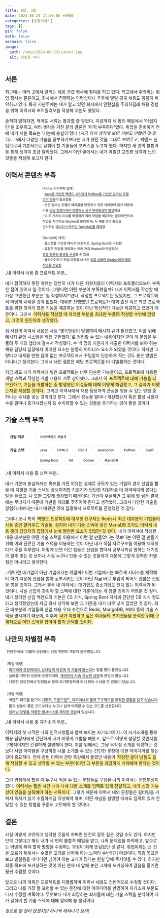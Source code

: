 ```yaml
---
title: 0합, 3불
date: 2024-06-24 21:50:00 +0900
categories: [성장이야기]
tags: []
pin: false
math: false
mermaid: false
image:
  path: /imgs/2024-06-23/sunset.jpg
  alt: 힐링용 바다
---
```

<style>s{text-decoration: none;background: #ffd00066;border-radius: 4px;padding: 2px;}</style>

## 서론
최근에는 여러 곳에서 열리는 채용 관련 행사에 참여를 하고 있다. 학교에서 주최하는 취업 행사는 물론이고, 회사에서 진행하는 인턴십이나 추후에 열릴 공개 채용도 꼼꼼히 파악하고 있다. 특히 지난주에는 내가 알고 있던 회사에서 인턴십을 주최하길래 채용 경험을 위해 이력서와 포트폴리오를 작성해 지원도 했었다.

솔직히 말하자면, 적어도 서류는 통과할 줄 알았다. 지금까지 세 통의 메일에서 '아쉽지만'을 조우하고, 여러 생각을 거친 끝의 결론은 '아직 부족하다'였다. 취업을 준비하기 전에 내가 세운 목표는 '기본에 충실히'였다 _(지금 와서 생각해 보면 기본도 안됐던 것 같다)_. 그래서 다양한 기술을 공부하기보다는 내가 했던 것을 그대로 보여주고, 백엔드 신입으로써 기본적으로 갖춰야 할 기술들에 포커스를 두고자 했다. 하지만 세 번의 불합격을 통해 생각이 조금 달라졌다. 그래서 이번 글에서는 내가 며칠간 고민한 생각과 느낀 것들을 작성해 보고자 한다.

## 이력서 콘텐츠 부족
<img src="/imgs/2024-06-23/cv1.png">
_내 이력서 내용 중 프로젝트 부분_

내가 합격하지 못한 이유는 당연히 내가 다른 지원자들의 이력서와 포트폴리오보다 부족한 점이 있어서 일 것이다. 그렇다면 어떤 부분이 부족했을까? 내가 이력서를 작성할 때 가장 고민했던 부분은 '뭘 작성하지?'였다. 작성할 프로젝트는 있었지만, 그 프로젝트에서 마땅히 내세울 것이 없었다. 대부분 진행했던 프로젝트가 대회 출전 혹은 학교 프로젝트를 위한 것이라 많은 기능을 제공하는 것이 아닌 핵심적인 기능만 제공하고 있었기 때문이다. 그래서 <s>이력서를 작성할 때 이러한 부분을 최대한 부풀려 작성할 수밖에 없었고, 그것이 원인이라 생각했다.</s>

위 사진의 이력서 내용은 사실 '병목현상이 발생하여 메시지 큐가 필요했고, 이를 위해 메시지 큐잉 시스템을 직접 구현했다.'로 정리할 수 있는 내용이지만 굳이 이 문장을 부풀려 두 개의 챕터에 걸쳐서 작성했다. 수 백 명의 지원자가 제출한 이력서를 봐야 하는 채용 담당자 입장에서 이러한 요소는 분명히 마이너스 요소가 되었을 것이다. 하지만 그렇다고 내세울 만한 점이 없는 프로젝트에서 꾸밈없이 단순하게 적는 것도 좋은 방법은 아니라고 생각한다. 그래서 내린 결론은 해당 프로젝트를 더 디벨롭하는 것이다.

지금 봐도 내가 이력서에 넣은 프로젝트는 너무 단순한 기능들이고, 프로젝트에 사용된 개발 스택과 작성한 개발 내용이 서로 상이했다. 그래서 이 <s>프로젝트에 대해 기능을 더 보완하고, 기능을 개발하는 중 발생했던 이슈들에 대해 어떻게 해결했고, 그 결과가 어땠는지를 작성할 것이다.</s> 그리고 이력서에서 채용 담당자의 관심을 얻을 수 있는 방법 중 하나는 수치를 넣는 것이라고 한다. 그래서 성능을 얼마나 개선했는지 혹은 활성 사용자 수를 얼마나 증가시켰는지 등 수치화할 수 있는 것들을 추가하는 것이 좋을 것이다.

## 기술 스택 부족
<img src="/imgs/2024-06-23/stack.png">
_내 이력서 내용 중 스택 부분_

내가 기본에 충실하자는 목표를 가진 이유는 실제로 규모가 있는 기업의 경우 신입을 뽑을 데 다양한 기술 스택도 중요하지만 기본기가 탄탄한 지원자를 더 매력적이게 본다는 말을 들었고, 나 또한 그렇게 생각했기 때문이다. 기반이 부실하면 그 위에 뭘 쌓든 결국에는 무너지기 때문에 기반을 제대로 갖추어야 한다고 생각했다. 그래서 다양한 기술을 경험하기보다는 내가 배웠던 것에 집중해서 프로젝트를 진행했던 것 같다.

그러다 보니 특히 <s>백엔드 프로젝트에 대부분 요구되는 Redis나 최근 대부분의 기업들이 사용 중인 클라우드 기술들, 심지어 내가 기술 스택에 넣은 MariaDB 조차도 이력서 내용 중에 담당자의 입장에서 눈에 띌만한 요소가 없었던 것 같다.</s> 내가 이력서에 작성한 내용 대부분은 어떤 기술 스택을 이용해서 이런 걸 만들었다는 것보다는 어떤 걸 만들기 위해 이와 관련된 기술 스택을 이용하는 것이 아닌 내가 직접 자료구조를 이용해 제작했다가 주를 이루었다. 어떻게 보면 이런 점들은 신입을 뽑아서 공부시키길 원하는 대기업과 얼추 맞는 듯 보이나 사실 누구나 만들 수 있는 것들이기 때문에 그렇게 강력한 차별점은 아니라고 생각한다.

그렇다면 대기업이 아닌 기업에서는 어떨까? 이런 기업에서는 빠르게 서비스를 제작해야 하기 때문에 신입을 뽑아 공부시키는 것이 아닌 지금 바로 투입이 되어도 괜찮은 신입을 뽑을 것이다. 그래서 결국 내 이력서는 대기업도 중소기업도 원치 않는 이력서가 된 것이다. 사실 신입이 갖춰야 할 스택에 대한 기준이라는 게 정말 정하기 어려운 것 같다. 내가 생각한 신입 백엔드의 기본은 CS 지식, Spring Boot 지식과 간단한 DB 지식 정도라고 생각했었는데 지금 와서 생각해 보면 그 기준을 내가 너무 낮게 잡았던 것 같다. 최근 대부분의 기업들의 신입 채용 우대 조건으로 Redis, MongoDB, AWS 등의 기술 스택을 명시하기 때문에, 이후에 <s>내가 지원하고 싶은 회사들의 포지션들을 분석한 뒤에 구체적으로 어떤 스택을 잡아야 할지 선택할 것이다.</s>

## 나만의 차별점 부족
<img src="/imgs/2024-06-23/introduce.png">
_내 이력서 내용 중 자기소개 부분_

이력서의 첫 시작은 나의 인적사항들과 함께 보이는 자기소개이다. 이 자기소개를 통해 채용 담당자에게 간단하게 내가 어떻게 개발을 해왔고, 앞으로 어떻게 성장할 것인지를 구체적이지만 간결하게 설명해야 한다. 이를 위해서는 그냥 무작정 소개를 작성하는 것보다 사업 아이템을 구상하듯 나를 소개할 수 있는 간단한 문장에 대한 아이디어를 찾는 것이 중요하다. 언제 한번 이력서 관련 특강에서 들었던 내용이 <s>작성한 글이 남들도 쉽게 작성할 수 있고 생각할 수 있는 부분이라면 그 부분을 과감하게 삭제해야 한다는 것이다.</s>

그런 관점에서 봤을 때 누구나 적을 수 있는 문장들로 구성된 나의 이력서는 빈틈투성이였다. <s>이력서는 짧은 시간 내에 나에 대한 소개를 임팩트 있게 전달하고, 내가 성장 가능성이 있음을 설득해야 하는 서류이다.</s> 그렇기 때문에 이력서 내의 문장들은 필터링을 거쳐서 독자가 읽기 수월하게끔 작성해야 하며, 어떤 개념을 설명할 때에도 임팩트 있게 전달할 수 있는 방법을 꾸준히 고민해야 할 것이다.

## 결론
사실 이렇게 고민하고 생각한 것들이 어쩌면 완전히 잘못 짚은 것일 수도 있다. 하지만 만약 그렇다고 해도 내가 세 번의 불합격 메일을 받고, 나의 문제점을 파악하고, 앞으로는 어떻게 해야 할지 방향을 수정하는 과정이 되게 뜻깊었던 것 같다. 취업이라는 큰 산을 오르기 위해서는 수많은 고개를 넘어야 하는 노력이 수반되기 마련이다. 최종 목표만 보고 발걸음을 내디디면 넘어야 하는 고개가 많다는 현실 앞에 주저앉을 수 있다. 하지만 최종 목표에 포커싱하는 것이 아닌 현재 내 앞에 놓인 고개에 포커싱하여 걸음을 옮기면 훨씬 수월할 것이다.

앞으로 나의 계획은 프로젝트를 디벨롭하며 이력서 내용도 전반적으로 수정할 것이다. 그리고 나를 가장 잘 표현할 수 있는 문장에 대한 아이디어를 반영하여 자기소개 부분도 다시 수정할 계획이다. 무엇보다 내가 희망하는 회사들에 대한 기술 스택을 분석하여 내가 갖춰야 할 기술 스택에 대해 정의해 볼 생각이다.

_앞으로 할 일이 많겠지만 하나씩 헤쳐나가 보자!_
